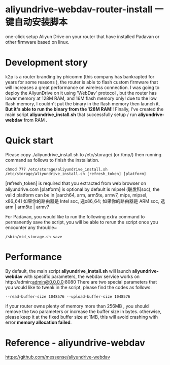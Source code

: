 # aliyundrive-webdav-router-install  一键自动安装脚本
one-click setup Aliyun Drive on your router that have installed Padavan or other firmware based on linux.

# Development story
k2p is a router branding by phicomm (this company has bankrapted for years for some reasons ), 
the router is able to flash custom firmware that will increases a great performance on wireless connection.
I was going to deploy the AliyunDrive on it using 'WebDav' protocol , but the router has lower memory at 128M RAM, and 16M flash memory only!
due to the low flash memory, I couldn't put the binary in the flash memory then launch it, **But it's able to run the binary from the 128M RAM**!!
Finally, I've created the main script **aliyundrive_install.sh** that successfully setup / run **aliyundrive-webdav** from RAM .

# Quick start
Please copy ./aliyundrive_install.sh to /etc/storage/ (or /tmp/)
then running command as follows to finish the installation.
```
chmod 777 /etc/storage/aliyundrive_install.sh
/etc/storage/aliyundrive_install.sh [refresh_token] [platform]
```
[refresh_token] is required that you extracted from web browser on aliyundrive.com
[platform] is optional by default is mipsel (联发科soc), the valid platform can be in [aarch64, arm, arm5te, armv7, mips, mipsel, x86_64]
如果你的路由器是 Intel soc, 选x86_64; 如果你的路由器是 ARM soc, 选arm | arm5te | armv7

For Padavan, you would like to run the following extra command to permanently save the script, 
you will be able to rerun the script once you encounter any throuble~
```
/sbin/mtd_storage.sh save
```

# Performance
By default, the main script **aliyundrive_install.sh** will launch **aliyundrive-webdav** with specific parameters,
the webdav service works on http://admin:admin@0.0.0.0:8080
There are two special parameters that you would like to tweak in the script, please find the codes as follows:
```
--read-buffer-size 1048576 --upload-buffer-size 1048576
```
if your router owns plenty of memory more than 256MB , you should remove the two parameters or increase the buffer size in bytes.
otherwise, please keep it at the fixed buffer size at 1MB, this will avoid crashing with error **memory allocation failed**.

# Reference - aliyundrive-webdav
https://github.com/messense/aliyundrive-webdav
